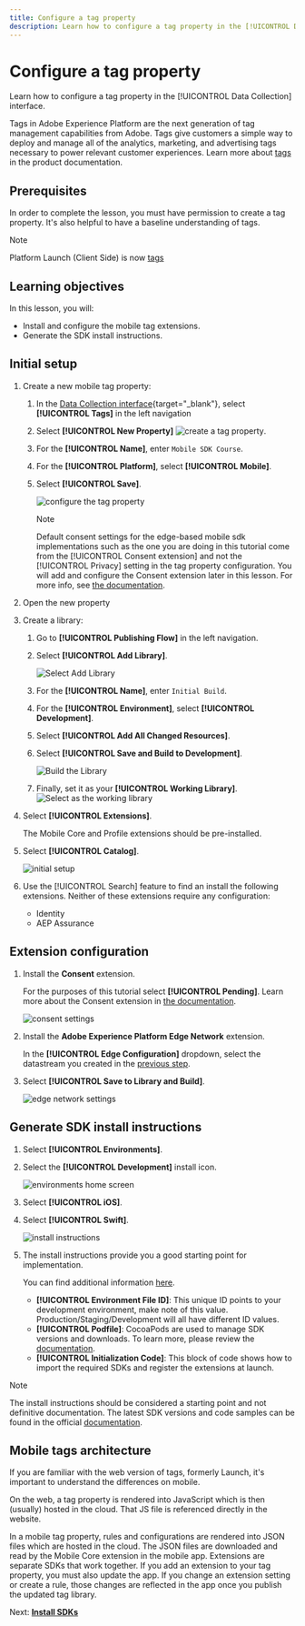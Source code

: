 ```yaml
---
title: Configure a tag property
description: Learn how to configure a tag property in the [!UICONTROL Data Collection] interface.
---
```

# Configure a tag property

Learn how to configure a tag property in the [!UICONTROL Data Collection] interface.

Tags in Adobe Experience Platform are the next generation of tag management capabilities from Adobe. Tags give customers a simple way to deploy and manage all of the analytics, marketing, and advertising tags necessary to power relevant customer experiences. Learn more about [tags](https://experienceleague.adobe.com/docs/experience-platform/tags/home.html) in the product documentation.

## Prerequisites

In order to complete the lesson, you must have permission to create a tag property. It's also helpful to have a baseline understanding of tags. 

>[!NOTE]
>
> Platform Launch (Client Side) is now [tags](https://experienceleague.adobe.com/docs/experience-platform/tags/home.html?lang=en)

## Learning objectives

In this lesson, you will:

* Install and configure the mobile tag extensions.
* Generate the SDK install instructions.

## Initial setup

1. Create a new mobile tag property:
    1. In the [Data Collection interface](https://experience.adobe.com/data-collection/){target="_blank"}, select **[!UICONTROL Tags]** in the left navigation
    1. Select **[!UICONTROL New Property]**
     ![create a tag property](assets/mobile-tags-new-property.png).
    1. For the **[!UICONTROL Name]**, enter `Mobile SDK Course`.
    1. For the **[!UICONTROL Platform]**, select **[!UICONTROL Mobile]**.
    1. Select  **[!UICONTROL Save]**. 
     
        ![configure the tag property](assets/mobile-tags-property-config.png)

        >[!NOTE]
        >
        > Default consent settings for the edge-based mobile sdk implementations such as the one you are doing in this tutorial come from the [!UICONTROL Consent extension] and not the [!UICONTROL Privacy] setting in the tag property configuration. You will add and configure the Consent extension later in this lesson. For more info, see [the documentation](https://aep-sdks.gitbook.io/docs/resources/privacy-and-gdpr).


1. Open the new property    
1. Create a library:

    1. Go to **[!UICONTROL Publishing Flow]** in the left navigation.
    1. Select **[!UICONTROL Add Library]**.

        ![Select Add Library](assets/mobile-tags-create-library.png)

    1. For the **[!UICONTROL Name]**, enter `Initial Build`.
    1. For the **[!UICONTROL Environment]**, select **[!UICONTROL Development]**.
    1. Select  **[!UICONTROL Add All Changed Resources]**. 
    1. Select **[!UICONTROL Save and Build to Development]**. 

        ![Build the Library](assets/mobile-tags-save-library.png)
        
    1. Finally, set it as your **[!UICONTROL Working Library]**. 
        ![Select as the working library](assets/mobile-tags-working-library.png)
1. Select **[!UICONTROL Extensions]**.
    
    The Mobile Core and Profile extensions should be pre-installed.

1. Select **[!UICONTROL Catalog]**.

    ![initial setup](assets/mobile-tags-starting.png)

1. Use the [!UICONTROL Search] feature to find an install the following extensions. Neither of these extensions require any configuration:
    * Identity
    * AEP Assurance 

## Extension configuration

1. Install the **Consent** extension.

    For the purposes of this tutorial select **[!UICONTROL Pending]**. Learn more about the Consent extension in [the documentation](https://aep-sdks.gitbook.io/docs/foundation-extensions/consent-for-edge-network).
    
    ![consent settings](assets/mobile-tags-extension-consent.png)

1. Install the **Adobe Experience Platform Edge Network** extension. 
    
    In the **[!UICONTROL Edge Configuration]** dropdown, select the datastream you created in the [previous step](create-datastream.md). 
    
1. Select **[!UICONTROL Save to Library and Build]**.

    ![edge network settings](assets/mobile-tags-extension-edge.png)


## Generate SDK install instructions

1. Select **[!UICONTROL Environments]**.

1. Select the **[!UICONTROL Development]** install icon.

    ![environments home screen](assets/mobile-tags-environments.png)

1. Select **[!UICONTROL iOS]**.

1. Select **[!UICONTROL Swift]**.

    ![install instructions](assets/mobile-tags-install-instructions.png)

1. The install instructions provide you a good starting point for implementation. 

    You can find additional information [here](https://aep-sdks.gitbook.io/docs/getting-started/get-the-sdk).

    * **[!UICONTROL Environment File ID]**: This unique ID points to your development environment, make note of this value. Production/Staging/Development will all have different ID values.
    * **[!UICONTROL Podfile]**: CocoaPods are used to manage SDK versions and downloads. To learn more, please review the [documentation](https://cocoapods.org/).
    * **[!UICONTROL Initialization Code]**:  This block of code shows how to import the required SDKs and register the extensions at launch.

>[!NOTE]
>The install instructions should be considered a starting point and not definitive documentation. The latest SDK versions and code samples can be found in the official [documentation](https://aep-sdks.gitbook.io/docs/).

## Mobile tags architecture

If you are familiar with the web version of tags, formerly Launch, it's important to understand the differences on mobile. 

On the web, a tag property is rendered into JavaScript which is then (usually) hosted in the cloud. That JS file is referenced directly in the website.

In a mobile tag property, rules and configurations are rendered into JSON files which are hosted in the cloud. The JSON files are downloaded and read by the Mobile Core extension in the mobile app. Extensions are separate SDKs that work together. If you add an extension to your tag property, you must also update the app. If you change an extension setting or create a rule, those changes are reflected in the app once you publish the updated tag library.

Next: **[Install SDKs](install-sdks.md)**